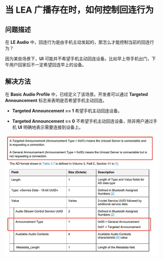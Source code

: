 # 当 LEA 广播存在时，如何控制回连行为

## 问题描述

在 **LE Audio** 中，回连行为是由手机主动发起的，那怎么才能控制当前的回连行为？

因为某些场景下，**UI** 可能并不希望手机主动回连设备。比如早上带手机出门，下午用户回家后不一定希望回连早上的设备。

## 解决方法

在 **Basic Audio Profile** 中，已经定义了该场景。开发者可以通过 **Targeted Announcement** 标志来表明是否希望手机主动回连。

 - **Targeted Announcement == 1** 希望手机主动回连设备。

 - **Targeted Announcement == 0** 不希望手机主动回连设备，除非用户通过手机 **UI** 明确地表示需要连接到设备上。

 ![Targeted Announcement][1]

 [1]: ./images/Targeted_Announcement.jpg
